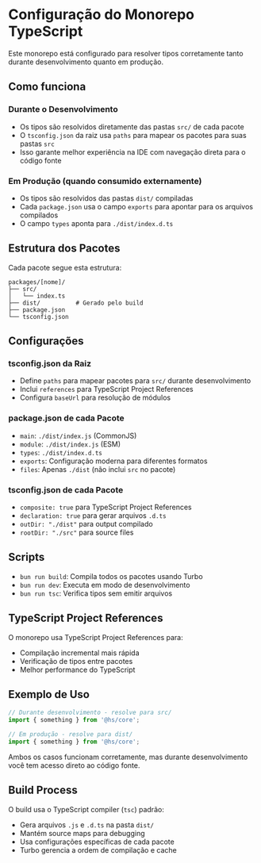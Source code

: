 # Configuração do Monorepo TypeScript

Este monorepo está configurado para resolver tipos corretamente tanto durante desenvolvimento quanto em produção.

## Como funciona

### Durante o Desenvolvimento
- Os tipos são resolvidos diretamente das pastas `src/` de cada pacote
- O `tsconfig.json` da raiz usa `paths` para mapear os pacotes para suas pastas `src`
- Isso garante melhor experiência na IDE com navegação direta para o código fonte

### Em Produção (quando consumido externamente)
- Os tipos são resolvidos das pastas `dist/` compiladas
- Cada `package.json` usa o campo `exports` para apontar para os arquivos compilados
- O campo `types` aponta para `./dist/index.d.ts`

## Estrutura dos Pacotes

Cada pacote segue esta estrutura:
```
packages/[nome]/
├── src/
│   └── index.ts
├── dist/          # Gerado pelo build
├── package.json
└── tsconfig.json
```

## Configurações

### tsconfig.json da Raiz
- Define `paths` para mapear pacotes para `src/` durante desenvolvimento
- Inclui `references` para TypeScript Project References
- Configura `baseUrl` para resolução de módulos

### package.json de cada Pacote
- `main`: `./dist/index.js` (CommonJS)
- `module`: `./dist/index.js` (ESM)
- `types`: `./dist/index.d.ts`
- `exports`: Configuração moderna para diferentes formatos
- `files`: Apenas `./dist` (não inclui `src` no pacote)

### tsconfig.json de cada Pacote
- `composite: true` para TypeScript Project References
- `declaration: true` para gerar arquivos `.d.ts`
- `outDir: "./dist"` para output compilado
- `rootDir: "./src"` para source files

## Scripts

- `bun run build`: Compila todos os pacotes usando Turbo
- `bun run dev`: Executa em modo de desenvolvimento
- `bun run tsc`: Verifica tipos sem emitir arquivos

## TypeScript Project References

O monorepo usa TypeScript Project References para:
- Compilação incremental mais rápida
- Verificação de tipos entre pacotes
- Melhor performance do TypeScript

## Exemplo de Uso

```typescript
// Durante desenvolvimento - resolve para src/
import { something } from '@hs/core';

// Em produção - resolve para dist/
import { something } from '@hs/core';
```

Ambos os casos funcionam corretamente, mas durante desenvolvimento você tem acesso direto ao código fonte.

## Build Process

O build usa o TypeScript compiler (`tsc`) padrão:
- Gera arquivos `.js` e `.d.ts` na pasta `dist/`
- Mantém source maps para debugging
- Usa configurações específicas de cada pacote
- Turbo gerencia a ordem de compilação e cache 